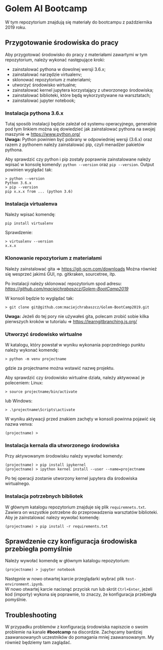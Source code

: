 
# Golem AI Bootcamp

W tym repozytorium znajdują się materiały do bootcampu z października 2019 roku.

## Przygotowanie środowiska do pracy

Aby przygotować środowisko do pracy z materiałami zawartymi w tym repozytorium, należy wykonać następujące kroki:

- zainstalować pythona w dowolnej wersji 3.6.x;
- zainstalować narzędzie virtualenv;
- sklonować repozytorium z materiałami;
- utworzyć środowisko wirtualne;
- zainstalować kernel jupytera korzystający z utworzonego środowiska;
- zainstalować biblioteki, które będą wykorzystywane na warsztatach;
- zainstalować jupyter notebook;


### Instalacja pythona 3.6.x

Tutaj sposób instalacji będzie zależał od systemu operacyjnego, generalnie pod tym linkiem można się dowiedzieć jak zainstalować pythona na swojej maszynie ⇒ https://www.python.org/  
**Uwaga:** Python powinien być pobrany w odpowiedniej wersji (3.6.x) oraz razem z pythonem należy zainstalować pip, czyli menadżer pakietów pythona.

Aby sprawdzić czy python i pip zostały poprawnie zainstalowane należy wpisać w konsolę komendy:
```python --version``` oraz ```pip --version```.
Output powinien wyglądać tak:
```
> python --version
Python 3.6.x
> pip --version
pip x.x.x from ... (python 3.6)
```

### Instalacja virtualenva

Należy wpisać komendę:
```
pip install virtualenv
```
Sprawdzenie:
```
> virtualenv --version
x.x.x
```

### Klonowanie repozytorium z materiałami

Należy zainstalować gita ⇒ https://git-scm.com/downloads
Można również się wesprzeć jakimś GUI, np. gitkraken, sourcetree, itp.

Po instalacji należy sklonować repozytorium spod adresu: *https://github.com/maciejchrabaszcz/Golem-BootCamp2019*

W konsoli będzie to wyglądać tak:
```
> git clone git@github.com:maciejchrabaszcz/Golem-BootCamp2019.git
```

**Uwaga:** Jeżeli do tej pory nie używałeś gita, polecam zrobić sobie kilka pierwszych kroków w tutorialu ⇒ https://learngitbranching.js.org/

### Utworzyć środowisko wirtualne

W katalogu, który powstał w wyniku wykonania poprzedniego punktu należy wykonać komendę:
```
> python -m venv projectname
```
gdzie za projectname można wstawić nazwę projektu.

Aby sprawdzić czy środowisko wirtualne działa, należy aktywować je poleceniem:
Linux:
```
> source projectname/bin/activate
```
lub
Windows:
```
> .\projectname\Scripts\activate
```

W wyniku aktywacji przed znakiem zachęty w konsoli powinna pojawić się nazwa venva:
```
(projectname) >
```

### Instalacja kernala dla utworzonego środowiska

Przy aktywowanym środowisku należy wywołać komendy:
```
(projectname) > pip install ipykernel
(projectname) > ipython kernel install --user --name=projectname
```
Po tej operacji zostanie utworzony kernel jupytera dla środowiska wirtualnego.

### Instalacja potrzebnych bibliotek

W głównym katalogu repozytorium znajduje się plik `requiremnets.txt`. Zawiera on wszystkie potrzebne do przeprowadzenia warsztatów biblioteki. Aby je zainstalować nalezy wywołać komendę:
```
(projectname) > pip install -r requirements.txt
```

## Sprawdzenie czy konfiguracja środowiska przebiegła pomyślnie
Należy wywołać komendę w głównym katalogu repozytorium:
```
(projectname) > jupyter notebook
```
Następnie w nowo otwartej karcie przeglądarki wybrać plik `test-environment.ipynb`.  
W nowo otwartej karcie nacisnąć przycisk run lub skrót `Ctrl+Enter`, jeżeli kod (importy) wykona się poprawnie, to znaczy, że konfiguracja przebiegła pomyślnie.

## Troubleshooting
W przypadku problemów z konfiguracją środowiska napiszcie o swoim problemie na kanale **#bootcamp** na discordzie. Zachęcamy bardziej zaawansowanych uczestników do pomagania mniej zaawansowanym. My również będziemy tam zaglądać.

